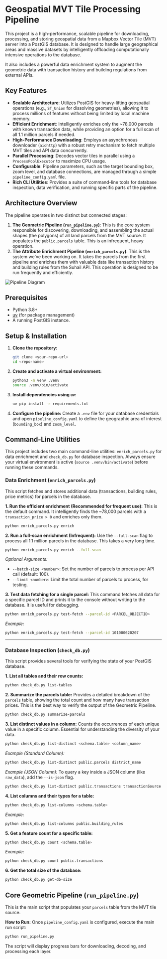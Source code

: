 # Geospatial MVT Tile Processing Pipeline

This project is a high-performance, scalable pipeline for downloading, processing, and storing geospatial data from a Mapbox Vector Tile (MVT) server into a PostGIS database. It is designed to handle large geographical areas and massive datasets by intelligently offloading computationally intensive operations to the database.

It also includes a powerful data enrichment system to augment the geometric data with transaction history and building regulations from external APIs.

## Key Features

- **Scalable Architecture**: Utilizes PostGIS for heavy-lifting geospatial operations (e.g., `ST_Union` for dissolving geometries), allowing it to process millions of features without being limited by local machine memory.
- **Efficient Enrichment**: Intelligently enriches only the ~78,000 parcels with known transaction data, while providing an option for a full scan of all 1.1 million parcels if needed.
- **High-Performance Downloading**: Employs an asynchronous downloader (`aiohttp`) with a robust retry mechanism to fetch multiple MVT tiles and API data concurrently.
- **Parallel Processing**: Decodes vector tiles in parallel using a `ProcessPoolExecutor` to maximize CPU usage.
- **Configurable**: Pipeline parameters, such as the target bounding box, zoom level, and database connections, are managed through a simple `pipeline_config.yaml` file.
- **Rich CLI Utilities**: Provides a suite of command-line tools for database inspection, data verification, and running specific parts of the pipeline.

## Architecture Overview

The pipeline operates in two distinct but connected stages:

1.  **The Geometric Pipeline (`run_pipeline.py`)**: This is the core system responsible for discovering, downloading, and assembling the actual shapes (the polygons) of all land parcels from the MVT source. It populates the `public.parcels` table. This is an infrequent, heavy operation.
2.  **The Attribute Enrichment Pipeline (`enrich_parcels.py`)**: This is the system we've been working on. It takes the parcels from the first pipeline and enriches them with valuable data like transaction history and building rules from the Suhail API. This operation is designed to be run frequently and efficiently.

![Pipeline Diagram](https://i.imgur.com/your-diagram-image-url.png) <!-- You can replace this with a real image URL if you have one -->

## Prerequisites

- Python 3.8+
- [uv](https://github.com/astral-sh/uv) (for package management)
- A running PostGIS instance.

## Setup & Installation

1.  **Clone the repository:**
    ```bash
    git clone <your-repo-url>
    cd <repo-name>
    ```

2.  **Create and activate a virtual environment:**
    ```bash
    python3 -m venv .venv
    source .venv/bin/activate
    ```

3.  **Install dependencies using `uv`:**
    ```bash
    uv pip install -r requirements.txt
    ```

4.  **Configure the pipeline:**
    Create a `.env` file for your database credentials and open `pipeline_config.yaml` to define the geographic area of interest (`bounding_box`) and `zoom_level`.

## Command-Line Utilities

This project includes two main command-line utilities: `enrich_parcels.py` for data enrichment and `check_db.py` for database inspection. Always ensure your virtual environment is active (`source .venv/bin/activate`) before running these commands.

### Data Enrichment (`enrich_parcels.py`)

This script fetches and stores additional data (transactions, building rules, price metrics) for parcels in the database.

**1. Run the efficient enrichment (Recommended for frequent use):**
This is the default command. It intelligently finds the ~78,000 parcels with a `transaction_price > 0` and enriches only them.

```bash
python enrich_parcels.py enrich
```

**2. Run a full-scan enrichment (Infrequent):**
Use the `--full-scan` flag to process all 1.1 million parcels in the database. This takes a very long time.

```bash
python enrich_parcels.py enrich --full-scan
```
*Optional Arguments:*
- `--batch-size <number>`: Set the number of parcels to process per API call (default: 100).
- `--limit <number>`: Limit the total number of parcels to process, for testing.

**3. Test data fetching for a single parcel:**
This command fetches all data for a specific parcel ID and prints it to the console without writing to the database. It is useful for debugging.

```bash
python enrich_parcels.py test-fetch --parcel-id <PARCEL_OBJECTID>
```
*Example:*
```bash
python enrich_parcels.py test-fetch --parcel-id 101000620207
```

---

### Database Inspection (`check_db.py`)

This script provides several tools for verifying the state of your PostGIS database.

**1. List all tables and their row counts:**
```bash
python check_db.py list-tables
```

**2. Summarize the parcels table:**
Provides a detailed breakdown of the `parcels` table, showing the total count and how many have transaction prices. This is the best way to verify the output of the Geometric Pipeline.

```bash
python check_db.py summarize-parcels
```

**3. List distinct values in a column:**
Counts the occurrences of each unique value in a specific column. Essential for understanding the diversity of your data.

```bash
python check_db.py list-distinct <schema.table> <column_name>
```
*Example (Standard Column):*
```bash
python check_db.py list-distinct public.parcels district_name
```
*Example (JSON Column):*
To query a key inside a JSON column (like `raw_data`), add the `--is-json` flag.
```bash
python check_db.py list-distinct public.transactions transactionSource --is-json
```

**4. List columns and their types for a table:**
```bash
python check_db.py list-columns <schema.table>
```
*Example:*
```bash
python check_db.py list-columns public.building_rules
```

**5. Get a feature count for a specific table:**
```bash
python check_db.py count <schema.table>
```
*Example:*
```bash
python check_db.py count public.transactions
```

**6. Get the total size of the database:**
```bash
python check_db.py get-db-size
```

## Core Geometric Pipeline (`run_pipeline.py`)

This is the main script that populates your `parcels` table from the MVT tile source.

**How to Run:**
Once `pipeline_config.yaml` is configured, execute the main run script:

```bash
python run_pipeline.py
```
The script will display progress bars for downloading, decoding, and processing each layer. 